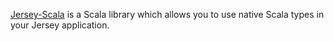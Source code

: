 [Jersey-Scala](http://github.com/codahale/jersey-scala) is a Scala library which
allows you to use native Scala types in your Jersey application.